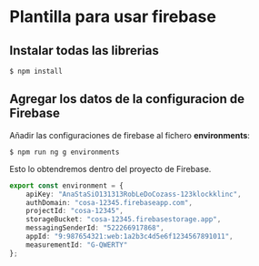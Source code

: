 # Plantilla para usar firebase

## Instalar todas las librerias
```shell
$ npm install
```

## Agregar los datos de la configuracion de Firebase
Añadir las configuraciones de firebase al fichero **environments**:
```shell
$ npm run ng g environments
```
Esto lo obtendremos dentro del proyecto de Firebase.
```typescript
export const environment = {
    apiKey: "AnaStaSiO131313RobLeDoCozass-123klockklinc",
    authDomain: "cosa-12345.firebaseapp.com",
    projectId: "cosa-12345",
    storageBucket: "cosa-12345.firebasestorage.app",
    messagingSenderId: "522266917868",
    appId: "9:987654321:web:1a2b3c4d5e6f1234567891011",
    measurementId: "G-QWERTY"
};
```